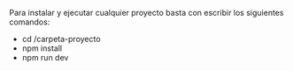 Para instalar y ejecutar cualquier proyecto basta con escribir los siguientes comandos:

- cd /carpeta-proyecto
- npm install
- npm run dev
